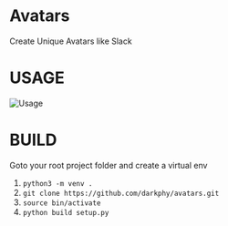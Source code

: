 # Avatars
Create Unique Avatars like Slack

# USAGE

![Usage](http://i.imgur.com/nlKSdzk.png)

# BUILD

Goto your root project folder and create a virtual env

1. `python3 -m venv .`
2. `git clone https://github.com/darkphy/avatars.git`
3. `source bin/activate`
4. `python build setup.py`
